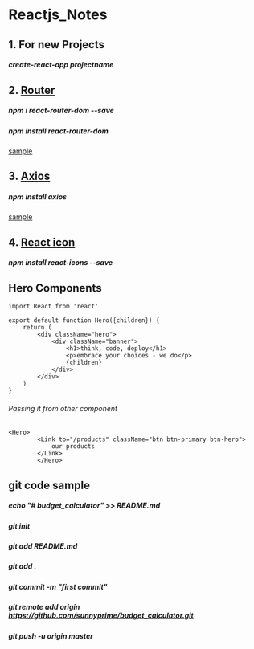 # Reactjs_Notes

## 1. For new Projects
##### create-react-app projectname

## 2. [Router](https://reacttraining.com/react-router/web/guides/quick-start)
##### npm i react-router-dom --save
##### npm install react-router-dom
[sample](https://github.com/sunnyprime/Reactjs_Notes/blob/master/Router.md)


## 3. [Axios](https://www.npmjs.com/package/axios)
##### npm install axios
[sample](https://github.com/sunnyprime/Reactjs_Notes/blob/master/Axios.md)


 
 ## 4. [React icon](https://react-icons.netlify.com/#/)
 ##### npm install react-icons --save
 
 
 
## Hero Components
```
import React from 'react'

export default function Hero({children}) {
    return (
        <div className="hero">
            <div className="banner">
                <h1>think, code, deploy</h1>
                <p>embrace your choices - we do</p>
                {children}
            </div>
        </div>
    )
}

```
###### Passing it from other component
```
<Hero>
        <Link to="/products" className="btn btn-primary btn-hero">
            our products
        </Link>
        </Hero>
```

## git code sample
##### echo "# budget_calculator" >> README.md
##### git init
##### git add README.md
##### git add .
##### git commit -m "first commit"
##### git remote add origin https://github.com/sunnyprime/budget_calculator.git
##### git push -u origin master
